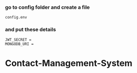
### go to config folder and create a file
```
config.env
```

### and put these details
```
JWT_SECRET =
MONGODB_URI =
```
# Contact-Management-System
